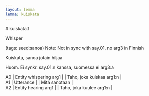 ```yaml
---
layout: lemma
lemma: kuiskata
---
```


<div class="sense">
# <span class="sensename">kuiskata.1</span>

<span class="description">Whisper</span>

(tags: seed:sanoa) Note: Not in sync with say.01, no arg3 in Finnish

<span class="description">Kuiskata, sanoa jotain hiljaa</span>

Huom. Ei synkr. say.01:n kanssa, suomessa ei arg3:a

A0 | Entity whispering arg1 |   | Taho, joka kuiskaa arg1:n |  
A1 | Utterance |   | Mitä sanotaan |  
A2 | Entity hearing arg1 |   | Taho, joka kuulee arg1:n |  

</div>

